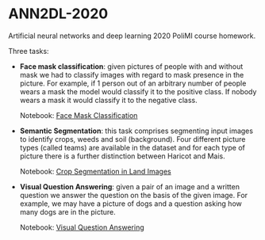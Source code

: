 # ANN2DL-2020
Artificial neural networks and deep learning 2020 PoliMI course homework.

Three tasks:
- **Face mask classification**: given pictures of people with and without mask we had to classify images with regard to mask presence in the picture. For example, if 1 person out of an arbitrary number of people wears a mask the model would classify it to the positive class. If nobody wears a mask it would classify it to the negative class.

  Notebook: [Face Mask Classification](./mask_classification.ipynb) 
- **Semantic Segmentation**: this task comprises segmenting input images to identify crops, weeds and soil (background). Four different picture types (called teams) are available in the dataset and for each type of picture there is a further distinction between Haricot and Mais.

  Notebook: [Crop Segmentation in Land Images](./semantic_segmentation.ipynb)
- **Visual Question Answering**: given a pair of an image and a written question we answer the question on the basis of the given image. For example, we may have a picture of dogs and a question asking how many dogs are in the picture.

  Notebook: [Visual Question Answering](./visual_question_answering.ipynb)

